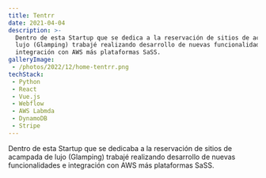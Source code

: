 ```yaml
---
title: Tentrr
date: 2021-04-04
description: >-
  Dentro de esta Startup que se dedica a la reservación de sitios de acampada de
  lujo (Glamping) trabajé realizando desarrollo de nuevas funcionalidades e
  integración con AWS más plataformas SaSS.
galleryImage:
 - /photos/2022/12/home-tentrr.png
techStack:
 - Python
 - React
 - Vue.js
 - Webflow
 - AWS Labmda
 - DynamoDB
 - Stripe
---
```


Dentro de esta Startup que se dedicaba a la reservación de sitios de acampada de lujo (Glamping) trabajé realizando desarrollo de nuevas funcionalidades e integración con AWS más plataformas SaSS.
